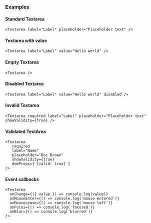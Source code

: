 ### Examples

#### Standard Textarea

```
<Textarea label="Label" placeholder="Placeholder text" />
```

#### Textarea with value

```
<Textarea label="Label" value="Hello world" />
```

#### Empty Textarea

```
<Textarea />
```

#### Disabled Textarea

```
<Textarea label="Label" value="Hello world" disabled />
```

#### Invalid Textarea

```
<Textarea required label="Label" placeholder="Placeholder text" showValidity={true} />
```

#### Validated TextArea
```
<Textarea
   required
   label="Name"
   placeholder="Doc Brown"
   showValidity={true}
   domProps={ {valid: true} }
/>
```

#### Event callbacks

```
<Textarea
  onChange={({ value }) => console.log(value)}
  onMouseEnter={() => console.log('mouse entered')}
  onMouseLeave={() => console.log('mouse left')}
  onFocus={() => console.log('focused')}
  onBlur={() => console.log('blurred')}
/>
```
